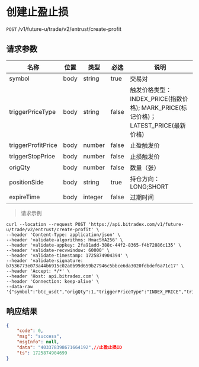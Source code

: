 # 创建止盈止损

`POST` /v1/future-u/trade/v2/entrust/create-profit

## 请求参数

| 名称                        | 位置   | 类型      | 必选    | 说明                                                            |
|---------------------------|------|---------|-------|---------------------------------------------------------------|
| symbol                    | body | string  | true  | 交易对                                                           |
| triggerPriceType          | body | string  | false | 触发价格类型：INDEX_PRICE(指数价格); MARK_PRICE(标记价格)；LATEST_PRICE(最新价格) |
| triggerProfitPrice        | body | number  | false | 止盈触发价                                                         |
| triggerStopPrice          | body | number  | false | 止损触发价                                                         |
| origQty                   | body | number  | false | 数量（张）                                                         |
| positionSide              | body | string  | true  | 持仓方向：LONG;SHORT                                               |
| expireTime                | body | integer | false | 过期时间                                                          |

> 请求示例

```shell
curl --location --request POST 'https://api.bitradex.com/v1/future-u/trade/v2/entrust/create-profit' \
--header 'Content-Type: application/json' \
--header 'validate-algorithms: HmacSHA256' \
--header 'validate-appkey: 2fa91add-388c-44f2-8365-f4b72886c135' \
--header 'validate-recvwindow: 60000' \
--header 'validate-timestamp: 1725874904394' \
--header 'validate-signature: b7536773e073a44b6915c02a0b99d659b27946c5bbce6da3020fdbdef6a71c17' \
--header 'Accept: */*' \
--header 'Host: api.bitradex.com' \
--header 'Connection: keep-alive' \
--data-raw '{"symbol":"btc_usdt","origQty":1,"triggerPriceType":"INDEX_PRICE","triggerProfitPrice":56300,"triggerStopPrice":52000,"positionSide":"LONG"}'
```

## 响应结果

```json
{
    "code": 0,
    "msg": "success",
    "msgInfo": null,
    "data": "403378398671664192",//止盈止损ID
    "ts": 1725874904699
}
```

